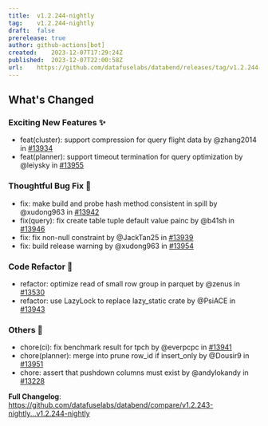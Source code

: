 ```yaml
---
title:	v1.2.244-nightly
tag:	v1.2.244-nightly
draft:	false
prerelease:	true
author:	github-actions[bot]
created:	2023-12-07T17:29:24Z
published:	2023-12-07T22:00:58Z
url:	https://github.com/datafuselabs/databend/releases/tag/v1.2.244-nightly
---
```

<!-- Release notes generated using configuration in .github/release.yml at main -->

## What's Changed
### Exciting New Features ✨
* feat(cluster): support compression for query flight data by @zhang2014 in [#13934](https://github.com/datafuselabs/databend/pull/13934)
* feat(planner): support timeout termination for query optimization by @leiysky in [#13955](https://github.com/datafuselabs/databend/pull/13955)
### Thoughtful Bug Fix 🔧
* fix: make build and probe hash method consistent in spill by @xudong963 in [#13942](https://github.com/datafuselabs/databend/pull/13942)
* fix(query): fix create table tuple default value painc by @b41sh in [#13946](https://github.com/datafuselabs/databend/pull/13946)
* fix: fix non-null constraint by @JackTan25 in [#13939](https://github.com/datafuselabs/databend/pull/13939)
* fix: build release warning by @xudong963 in [#13954](https://github.com/datafuselabs/databend/pull/13954)
### Code Refactor 🎉
* refactor: optimize read of small row group in parquet by @zenus in [#13530](https://github.com/datafuselabs/databend/pull/13530)
* refactor: use LazyLock to replace lazy_static crate by @PsiACE in [#13943](https://github.com/datafuselabs/databend/pull/13943)
### Others 📒
* chore(ci): fix benchmark result for tpch by @everpcpc in [#13941](https://github.com/datafuselabs/databend/pull/13941)
* chore(planner): merge into prune row_id if insert_only by @Dousir9 in [#13951](https://github.com/datafuselabs/databend/pull/13951)
* chore: assert that pushdown columns must exist by @andylokandy in [#13228](https://github.com/datafuselabs/databend/pull/13228)


**Full Changelog**: https://github.com/datafuselabs/databend/compare/v1.2.243-nightly...v1.2.244-nightly
